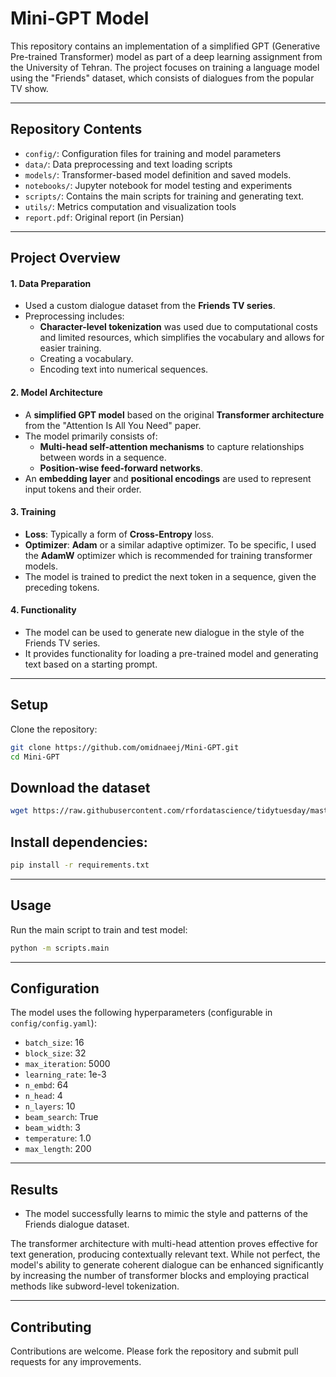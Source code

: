 # Mini-GPT Model

This repository contains an implementation of a simplified GPT (Generative Pre-trained Transformer) model as part of a deep learning assignment from the University of Tehran. The project focuses on training a language model using the "Friends" dataset, which consists of dialogues from the popular TV show.

---

## Repository Contents
- `config/`: Configuration files for training and model parameters  
- `data/`: Data preprocessing and text loading scripts
- `models/`: Transformer-based model definition and saved models.
- `notebooks/`: Jupyter notebook for model testing and experiments  
- `scripts/`: Contains the main scripts for training and generating text.  
- `utils/`: Metrics computation and visualization tools  
- `report.pdf`: Original report (in Persian)

---

## Project Overview

#### 1. **Data Preparation**
- Used a custom dialogue dataset from the **Friends TV series**.
- Preprocessing includes:
  - **Character-level tokenization** was used due to computational costs and limited resources, which simplifies the vocabulary and allows for easier training.
  - Creating a vocabulary.
  - Encoding text into numerical sequences.

#### 2. **Model Architecture**
- A **simplified GPT model** based on the original **Transformer architecture** from the "Attention Is All You Need" paper.
- The model primarily consists of:
  - **Multi-head self-attention mechanisms** to capture relationships between words in a sequence.
  - **Position-wise feed-forward networks**.
- An **embedding layer** and **positional encodings** are used to represent input tokens and their order.

#### 3. **Training**
- **Loss**: Typically a form of **Cross-Entropy** loss.
- **Optimizer**: **Adam** or a similar adaptive optimizer. To be specific, I used the **AdamW** optimizer which is recommended for training transformer models.
- The model is trained to predict the next token in a sequence, given the preceding tokens.

#### 4. **Functionality**
- The model can be used to generate new dialogue in the style of the Friends TV series.
- It provides functionality for loading a pre-trained model and generating text based on a starting prompt.

---

## Setup
Clone the repository:
```bash
git clone https://github.com/omidnaeej/Mini-GPT.git
cd Mini-GPT
```

## Download the dataset

```bash
wget https://raw.githubusercontent.com/rfordatascience/tidytuesday/master/data/2020/2020-09-08/friends.csv
```

## Install dependencies:

```bash
pip install -r requirements.txt
```

---

## Usage

Run the main script to train and test model:

```bash
python -m scripts.main
```

---

## Configuration

The model uses the following hyperparameters (configurable in `config/config.yaml`):

- `batch_size`: 16
- `block_size`: 32
- `max_iteration`: 5000
- `learning_rate`: 1e-3
- `n_embd`: 64
- `n_head`: 4
- `n_layers`: 10
- `beam_search`: True
- `beam_width`: 3
- `temperature`: 1.0
- `max_length`: 200

---

## Results

- The model successfully learns to mimic the style and patterns of the Friends dialogue dataset.

The transformer architecture with multi-head attention proves effective for text generation, producing contextually relevant text. While not perfect, the model's ability to generate coherent dialogue can be enhanced significantly by increasing the number of transformer blocks and employing practical methods like subword-level tokenization.

---

## Contributing

Contributions are welcome. Please fork the repository and submit pull requests for any improvements.

